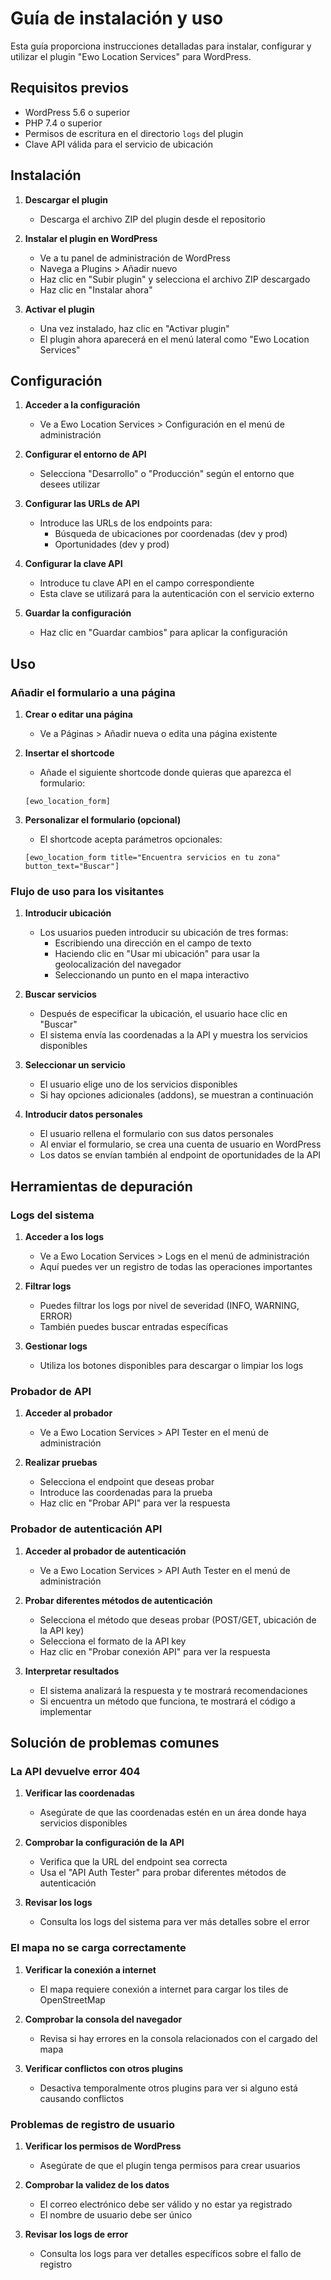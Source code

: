 # Guía de instalación y uso

Esta guía proporciona instrucciones detalladas para instalar, configurar y utilizar el plugin "Ewo Location Services" para WordPress.

## Requisitos previos

- WordPress 5.6 o superior
- PHP 7.4 o superior
- Permisos de escritura en el directorio `logs` del plugin
- Clave API válida para el servicio de ubicación

## Instalación

1. **Descargar el plugin**

   - Descarga el archivo ZIP del plugin desde el repositorio

2. **Instalar el plugin en WordPress**

   - Ve a tu panel de administración de WordPress
   - Navega a Plugins > Añadir nuevo
   - Haz clic en "Subir plugin" y selecciona el archivo ZIP descargado
   - Haz clic en "Instalar ahora"

3. **Activar el plugin**
   - Una vez instalado, haz clic en "Activar plugin"
   - El plugin ahora aparecerá en el menú lateral como "Ewo Location Services"

## Configuración

1. **Acceder a la configuración**

   - Ve a Ewo Location Services > Configuración en el menú de administración

2. **Configurar el entorno de API**

   - Selecciona "Desarrollo" o "Producción" según el entorno que desees utilizar

3. **Configurar las URLs de API**

   - Introduce las URLs de los endpoints para:
     - Búsqueda de ubicaciones por coordenadas (dev y prod)
     - Oportunidades (dev y prod)

4. **Configurar la clave API**

   - Introduce tu clave API en el campo correspondiente
   - Esta clave se utilizará para la autenticación con el servicio externo

5. **Guardar la configuración**
   - Haz clic en "Guardar cambios" para aplicar la configuración

## Uso

### Añadir el formulario a una página

1. **Crear o editar una página**

   - Ve a Páginas > Añadir nueva o edita una página existente

2. **Insertar el shortcode**

   - Añade el siguiente shortcode donde quieras que aparezca el formulario:

   ```
   [ewo_location_form]
   ```

3. **Personalizar el formulario (opcional)**
   - El shortcode acepta parámetros opcionales:
   ```
   [ewo_location_form title="Encuentra servicios en tu zona" button_text="Buscar"]
   ```

### Flujo de uso para los visitantes

1. **Introducir ubicación**

   - Los usuarios pueden introducir su ubicación de tres formas:
     - Escribiendo una dirección en el campo de texto
     - Haciendo clic en "Usar mi ubicación" para usar la geolocalización del navegador
     - Seleccionando un punto en el mapa interactivo

2. **Buscar servicios**

   - Después de especificar la ubicación, el usuario hace clic en "Buscar"
   - El sistema envía las coordenadas a la API y muestra los servicios disponibles

3. **Seleccionar un servicio**

   - El usuario elige uno de los servicios disponibles
   - Si hay opciones adicionales (addons), se muestran a continuación

4. **Introducir datos personales**
   - El usuario rellena el formulario con sus datos personales
   - Al enviar el formulario, se crea una cuenta de usuario en WordPress
   - Los datos se envían también al endpoint de oportunidades de la API

## Herramientas de depuración

### Logs del sistema

1. **Acceder a los logs**

   - Ve a Ewo Location Services > Logs en el menú de administración
   - Aquí puedes ver un registro de todas las operaciones importantes

2. **Filtrar logs**

   - Puedes filtrar los logs por nivel de severidad (INFO, WARNING, ERROR)
   - También puedes buscar entradas específicas

3. **Gestionar logs**
   - Utiliza los botones disponibles para descargar o limpiar los logs

### Probador de API

1. **Acceder al probador**

   - Ve a Ewo Location Services > API Tester en el menú de administración

2. **Realizar pruebas**
   - Selecciona el endpoint que deseas probar
   - Introduce las coordenadas para la prueba
   - Haz clic en "Probar API" para ver la respuesta

### Probador de autenticación API

1. **Acceder al probador de autenticación**

   - Ve a Ewo Location Services > API Auth Tester en el menú de administración

2. **Probar diferentes métodos de autenticación**

   - Selecciona el método que deseas probar (POST/GET, ubicación de la API key)
   - Selecciona el formato de la API key
   - Haz clic en "Probar conexión API" para ver la respuesta

3. **Interpretar resultados**
   - El sistema analizará la respuesta y te mostrará recomendaciones
   - Si encuentra un método que funciona, te mostrará el código a implementar

## Solución de problemas comunes

### La API devuelve error 404

1. **Verificar las coordenadas**

   - Asegúrate de que las coordenadas estén en un área donde haya servicios disponibles

2. **Comprobar la configuración de la API**

   - Verifica que la URL del endpoint sea correcta
   - Usa el "API Auth Tester" para probar diferentes métodos de autenticación

3. **Revisar los logs**
   - Consulta los logs del sistema para ver más detalles sobre el error

### El mapa no se carga correctamente

1. **Verificar la conexión a internet**

   - El mapa requiere conexión a internet para cargar los tiles de OpenStreetMap

2. **Comprobar la consola del navegador**

   - Revisa si hay errores en la consola relacionados con el cargado del mapa

3. **Verificar conflictos con otros plugins**
   - Desactiva temporalmente otros plugins para ver si alguno está causando conflictos

### Problemas de registro de usuario

1. **Verificar los permisos de WordPress**

   - Asegúrate de que el plugin tenga permisos para crear usuarios

2. **Comprobar la validez de los datos**

   - El correo electrónico debe ser válido y no estar ya registrado
   - El nombre de usuario debe ser único

3. **Revisar los logs de error**
   - Consulta los logs para ver detalles específicos sobre el fallo de registro
